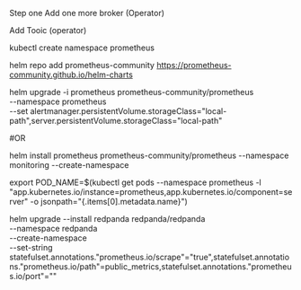 Step one 
 Add one more broker (Operator)

 Add Tooic (operator)

kubectl create namespace prometheus

helm repo add prometheus-community https://prometheus-community.github.io/helm-charts


helm upgrade -i prometheus prometheus-community/prometheus \
    --namespace prometheus \
    --set alertmanager.persistentVolume.storageClass="local-path",server.persistentVolume.storageClass="local-path"


#OR

helm install prometheus prometheus-community/prometheus --namespace monitoring --create-namespace


export POD_NAME=$(kubectl get pods --namespace prometheus -l "app.kubernetes.io/instance=prometheus,app.kubernetes.io/component=server" -o jsonpath="{.items[0].metadata.name}")




helm upgrade --install redpanda redpanda/redpanda \
  --namespace redpanda \
  --create-namespace \
  --set-string statefulset.annotations."prometheus\.io/scrape"="true",statefulset.annotations."prometheus\.io/path"=public_metrics,statefulset.annotations."prometheus\.io/port"="<admin-api-port>"